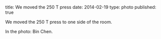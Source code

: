 title: We moved the 250 T press
date: 2014-02-19
type: photo
published: true

We moved the 250 T press to one side of the room.

In the photo: Bin Chen.


